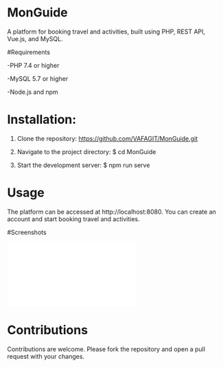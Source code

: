 # MonGuide
  A platform for booking travel and activities, built using PHP, REST API, Vue.js, and MySQL.


#Requirements

  -PHP 7.4 or higher

  -MySQL 5.7 or higher

  -Node.js and npm

# Installation:

  1. Clone the repository:
    https://github.com/VAFAGIT/MonGuide.git
    
  2. Navigate to the project directory:
 $ cd MonGuide
      
  3. Start the development server:
$ npm run serve

# Usage
The platform can be accessed at http://localhost:8080. 
You can create an account and start booking travel and activities.
 
#Screenshots

![Homepage](file:///C:/Users/adm/Downloads/screencapture-localhost-8080-2023-02-08-17_13_32.pdf)

# Contributions
Contributions are welcome. Please fork the repository and open a pull request with your changes.
